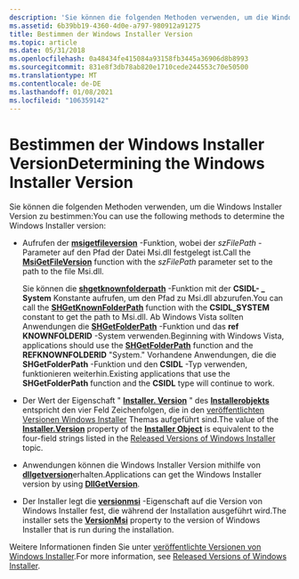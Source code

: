 ```yaml
---
description: 'Sie können die folgenden Methoden verwenden, um die Windows Installer Version zu bestimmen:'
ms.assetid: 6b39bb19-4360-4d0e-a797-980912a91275
title: Bestimmen der Windows Installer Version
ms.topic: article
ms.date: 05/31/2018
ms.openlocfilehash: 0a48434fe415084a93158fb3445a36906d8b8993
ms.sourcegitcommit: 831e8f3db78ab820e1710cede244553c70e50500
ms.translationtype: MT
ms.contentlocale: de-DE
ms.lasthandoff: 01/08/2021
ms.locfileid: "106359142"
---
```

# <a name="determining-the-windows-installer-version"></a><span data-ttu-id="75f1a-103">Bestimmen der Windows Installer Version</span><span class="sxs-lookup"><span data-stu-id="75f1a-103">Determining the Windows Installer Version</span></span>

<span data-ttu-id="75f1a-104">Sie können die folgenden Methoden verwenden, um die Windows Installer Version zu bestimmen:</span><span class="sxs-lookup"><span data-stu-id="75f1a-104">You can use the following methods to determine the Windows Installer version:</span></span>

-   <span data-ttu-id="75f1a-105">Aufrufen der [**msigetfileversion**](/windows/desktop/api/Msi/nf-msi-msigetfileversiona) -Funktion, wobei der *szFilePath* -Parameter auf den Pfad der Datei Msi.dll festgelegt ist.</span><span class="sxs-lookup"><span data-stu-id="75f1a-105">Call the [**MsiGetFileVersion**](/windows/desktop/api/Msi/nf-msi-msigetfileversiona) function with the *szFilePath* parameter set to the path to the file Msi.dll.</span></span>

    <span data-ttu-id="75f1a-106">Sie können die [**shgetknownfolderpath**](/windows/win32/api/shlobj_core/nf-shlobj_core-shgetknownfolderpath) -Funktion mit der **CSIDL- \_ System** Konstante aufrufen, um den Pfad zu Msi.dll abzurufen.</span><span class="sxs-lookup"><span data-stu-id="75f1a-106">You can call the [**SHGetKnownFolderPath**](/windows/win32/api/shlobj_core/nf-shlobj_core-shgetknownfolderpath) function with the **CSIDL\_SYSTEM** constant to get the path to Msi.dll.</span></span> <span data-ttu-id="75f1a-107">Ab Windows Vista sollten Anwendungen die [**SHGetFolderPath**](/windows/win32/api/shlobj_core/nf-shlobj_core-shgetfolderpatha) -Funktion und das **ref KNOWNFOLDERID** -System verwenden.</span><span class="sxs-lookup"><span data-stu-id="75f1a-107">Beginning with Windows Vista, applications should use the [**SHGetFolderPath**](/windows/win32/api/shlobj_core/nf-shlobj_core-shgetfolderpatha) function and the **REFKNOWNFOLDERID** "System."</span></span> <span data-ttu-id="75f1a-108">Vorhandene Anwendungen, die die **SHGetFolderPath** -Funktion und den **CSIDL** -Typ verwenden, funktionieren weiterhin.</span><span class="sxs-lookup"><span data-stu-id="75f1a-108">Existing applications that use the **SHGetFolderPath** function and the **CSIDL** type will continue to work.</span></span>

-   <span data-ttu-id="75f1a-109">Der Wert der Eigenschaft " [**Installer. Version**](installer-version.md) " des [**Installerobjekts**](installer-object.md) entspricht den vier Feld Zeichenfolgen, die in den [veröffentlichten Versionen Windows Installer](released-versions-of-windows-installer.md) Themas aufgeführt sind.</span><span class="sxs-lookup"><span data-stu-id="75f1a-109">The value of the [**Installer.Version**](installer-version.md) property of the [**Installer Object**](installer-object.md) is equivalent to the four-field strings listed in the [Released Versions of Windows Installer](released-versions-of-windows-installer.md) topic.</span></span>
-   <span data-ttu-id="75f1a-110">Anwendungen können die Windows Installer Version mithilfe von [**dllgetversion**](/windows/win32/api/shlwapi/nc-shlwapi-dllgetversionproc)erhalten.</span><span class="sxs-lookup"><span data-stu-id="75f1a-110">Applications can get the Windows Installer version by using [**DllGetVersion**](/windows/win32/api/shlwapi/nc-shlwapi-dllgetversionproc).</span></span>
-   <span data-ttu-id="75f1a-111">Der Installer legt die [**versionmsi**](versionmsi.md) -Eigenschaft auf die Version von Windows Installer fest, die während der Installation ausgeführt wird.</span><span class="sxs-lookup"><span data-stu-id="75f1a-111">The installer sets the [**VersionMsi**](versionmsi.md) property to the version of Windows Installer that is run during the installation.</span></span>

<span data-ttu-id="75f1a-112">Weitere Informationen finden Sie unter [veröffentlichte Versionen von Windows Installer](released-versions-of-windows-installer.md).</span><span class="sxs-lookup"><span data-stu-id="75f1a-112">For more information, see [Released Versions of Windows Installer](released-versions-of-windows-installer.md).</span></span>

 

 
